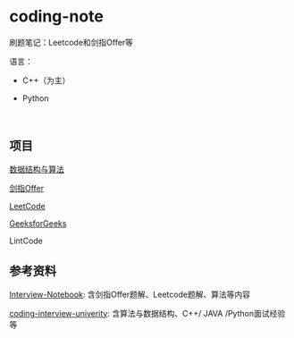 # coding-note
刷题笔记：Leetcode和剑指Offer等

语言：

- C++（为主）

- Python

  ​

## 项目

[数据结构与算法](Data%20Structures%20and%20Algorithms)

[剑指Offer](Coding%20Interviews)

[LeetCode](LeetCode/README.md)

[GeeksforGeeks](https://www.geeksforgeeks.org/)

LintCode

## 参考资料

[Interview-Notebook](https://github.com/CyC2018/Interview-Notebook): 含剑指Offer题解、Leetcode题解、算法等内容

[coding-interview-univerity](https://github.com/jwasham/coding-interview-university): 含算法与数据结构、C++/ JAVA /Python面试经验等

